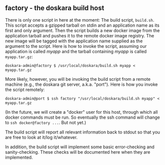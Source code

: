 ## factory - the doskara build host

There is only one script in here at the moment: The build script, `build.sh`. This script accepts a gzipped tarball on stdin and an application name as its first and only argument. Then the script builds a new docker image from the application tarball and pushes it to the remote docker image registry. The new image will be tagged with the application name supplied as the argument to the script. Here is how to invoke the script, assuming our application is called *myapp* and the tarball containing *myapp* is called `myapp.tar.gz`:

    doskara-admin@factory $ /usr/local/doskara/build.sh myapp < myapp.tar.gz

More likely, however, you will be invoking the build script from a remote machine (e.g., the doskara git server, a.k.a. "port"). Here is how you invoke the script remotely:

    doskara-admin@port $ ssh factory "/usr/local/doskara/build.sh myapp" < myapp.tar.gz

(In the future, we will create a "docker" user for this host, through which all docker commands must be run. So eventually the ssh command will change to `ssh docker@factory ...`. But not yet.)

The build script will report all relevant information back to stdout so that you are free to look at it/log it/whatever.

In addition, the build script will implement some basic error-checking and sanity-checking. These checks will be documented here when they are implemented.
